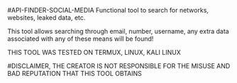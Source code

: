 #API-FINDER-SOCIAL-MEDIA
Functional tool to search for networks, websites, leaked data, etc.

This tool allows searching through email, number, username, any extra data associated with any of these means will be found! 

THIS TOOL WAS TESTED ON TERMUX, LINUX, KALI LINUX 

#DISCLAIMER, THE CREATOR IS NOT RESPONSIBLE FOR THE MISUSE AND BAD REPUTATION THAT THIS TOOL OBTAINS 

 
